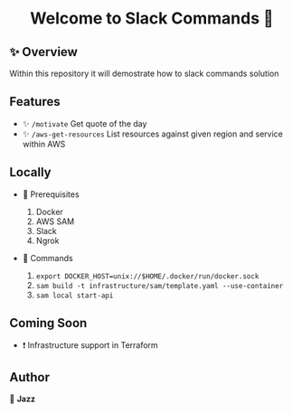 <h1 align="center">Welcome to Slack Commands 👋</h1>

## ✨ Overview

Within this repository it will demostrate how to slack commands solution

## Features

- ✨ `/motivate` Get quote of the day
- ✨ `/aws-get-resources` List resources against given region and service within AWS

## Locally

- 🚀 Prerequisites
    1. Docker
    2. AWS SAM
    3. Slack
    4. Ngrok

- 🚀 Commands
    1. `export DOCKER_HOST=unix://$HOME/.docker/run/docker.sock`
    2. `sam build -t infrastructure/sam/template.yaml --use-container`
    3. `sam local start-api`

## Coming Soon
- ❗️ Infrastructure support in Terraform

## Author

👤 **Jazz**